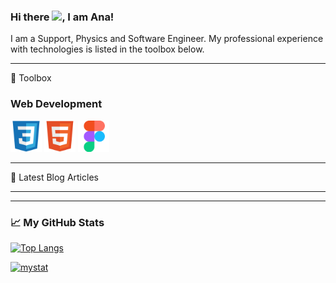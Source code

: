 ### Hi there <img src="https://raw.githubusercontent.com/MartinHeinz/MartinHeinz/master/wave.gif" width="30px">, I am Ana!


I am a Support, Physics and Software Engineer. My professional experience with technologies is listed in the toolbox below. 

---

🧰 Toolbox

### Web Development
<img src="https://raw.githubusercontent.com/devicons/devicon/2ae2a900d2f041da66e950e4d48052658d850630/icons/css3/css3-original.svg" alt="css" width="50" height="50"/> <img src="https://raw.githubusercontent.com/devicons/devicon/2ae2a900d2f041da66e950e4d48052658d850630/icons/html5/html5-original.svg" alt="html" width="50" height="50"/> <img src="https://raw.githubusercontent.com/devicons/devicon/2ae2a900d2f041da66e950e4d48052658d850630/icons/figma/figma-original.svg" alt="figma Logo" width="50" height="50"/>



---

📘 Latest Blog Articles



---

---

### &#x1f4c8; My GitHub Stats

[![Top Langs](https://github-readme-stats.vercel.app/api/top-langs/?username=ana-sofia-silva&hide=java,html,css&theme=radical)](https://github.com/anuraghazra/github-readme-stats)

[![mystat](https://github-readme-stats.vercel.app/api?username=ana-sofia-silva&theme=radical)](https://github.com/anuraghazra/github-readme-stats)






<!--
**ana-sofia-silva/ana-sofia-silva** is a ✨ _special_ ✨ repository because its `README.md` (this file) appears on your GitHub profile.

Here are some ideas to get you started:

- 🔭 I’m currently working on ...
- 🌱 I’m currently learning ...
- 👯 I’m looking to collaborate on ...
- 🤔 I’m looking for help with ...
- 💬 Ask me about ...
- 📫 How to reach me: ...
- 😄 Pronouns: ...
- ⚡ Fun fact: ...
-->
